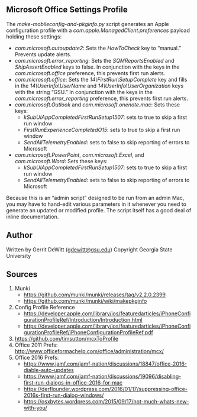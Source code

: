 Microsoft Office Settings Profile
----------
The _make-mobileconfig-and-pkginfo.py_ script generates an Apple configuration profile with a _com.apple.ManagedClient.preferences_ payload holding these settings:
* *com.microsoft.autoupdate2*: Sets the _HowToCheck_ key to &#8220;manual.&#8221;  Prevents update alerts.
* *com.microsoft.error_reporting*: Sets the _SQMReportsEnabled_ and _ShipAssertEnabled_ keys to false.  In conjunction with the keys in the _com.microsoft.office_ preference, this prevents first run alerts.
* *com.microsoft.office*: Sets the _14\FirstRun\SetupComplete_ key and fills in the _14\UserInfo\UserName_ and _14\UserInfo\UserOrganization_ keys with the string &#8220;GSU.&#8221;  In conjunction with the keys in the _com.microsoft.error_reporting_ preference, this prevents first run alerts.
* *com.microsoft.Outlook* and *com.microsoft.onenote.mac*: Sets these keys:
   * _kSubUIAppCompletedFirstRunSetup1507_: sets to true to skip a first run window
   * _FirstRunExperienceCompletedO15_: sets to true to skip a first run window
   * _SendAllTelemetryEnabled_: sets to false to skip reporting of errors to Microsoft
* *com.microsoft.PowerPoint*, *com.microsoft.Excel*, and *com.microsoft.Word*: Sets these keys:
   * _kSubUIAppCompletedFirstRunSetup1507_: sets to true to skip a first run window
   * _SendAllTelemetryEnabled_: sets to false to skip reporting of errors to Microsoft

Because this is an “admin script” designed to be run from an admin Mac, you may have to hand-edit various parameters in it whenever you need to generate an updated or modified profile.  The script itself has a good deal of inline documentation.

Author
----------
Written by Gerrit DeWitt (gdewitt@gsu.edu)
Copyright Georgia State University

Sources
----------
1. Munki
   * https://github.com/munki/munki/releases/tag/v2.2.0.2399
   * https://github.com/munki/munki/wiki/makepkginfo
2. Config Profile Reference
   * https://developer.apple.com/library/ios/featuredarticles/iPhoneConfigurationProfileRef/Introduction/Introduction.html
   * https://developer.apple.com/library/ios/featuredarticles/iPhoneConfigurationProfileRef/iPhoneConfigurationProfileRef.pdf
3. https://github.com/timsutton/mcxToProfile
4. Office 2011 Prefs: http://www.officeformachelp.com/office/administration/mcx/
5. Office 2016 Prefs:
   * https://www.jamf.com/jamf-nation/discussions/18847/office-2016-diable-auto-updates
   * https://www.jamf.com/jamf-nation/discussions/19096/disabling-first-run-dialogs-in-office-2016-for-mac
   * https://derflounder.wordpress.com/2016/01/17/suppressing-office-2016s-first-run-dialog-windows/
   * https://osxbytes.wordpress.com/2015/09/17/not-much-whats-new-with-you/

